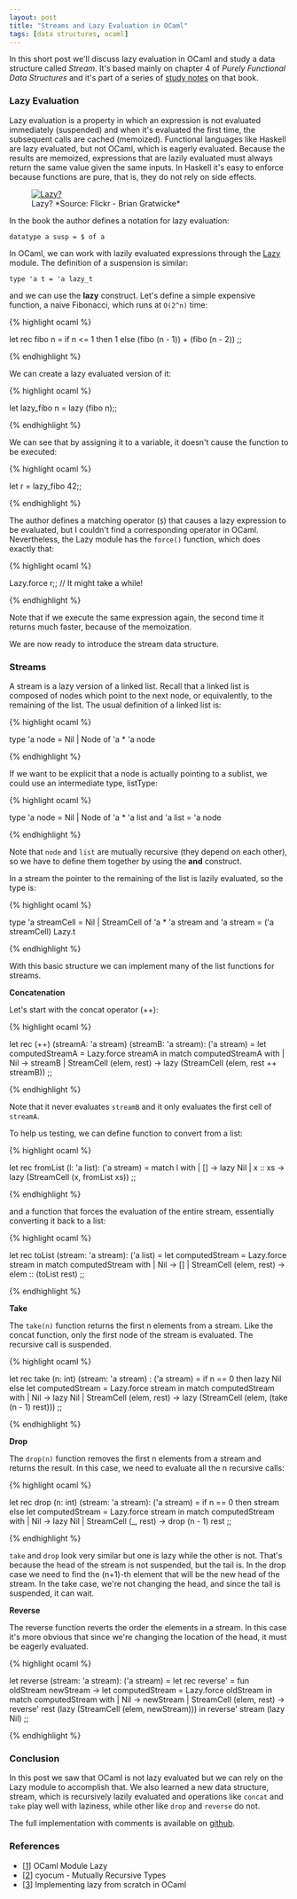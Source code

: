 ```yaml
---
layout: post
title: "Streams and Lazy Evaluation in OCaml"
tags: [data structures, ocaml]
---
```


In this short post we'll discuss lazy evaluation in OCaml and study a data structure called *Stream*. It's based mainly on chapter 4 of *Purely Functional Data Structures* and it's part of a series of [study notes](https://kunigami.wordpress.com/tag/purely-funcional-data-structures/) on that book.
### Lazy Evaluation
Lazy evaluation is a property in which an expression is not evaluated immediately (suspended) and when it's evaluated the first time, the subsequent calls are cached (memoized). Functional languages like Haskell are lazy evaluated, but not OCaml, which is eagerly evaluated. Because the results are memoized, expressions that are lazily evaluated must always return the same value given the same inputs. In Haskell it's easy to enforce because functions are pure, that is, they do not rely on side effects.

<figure class="center_children">
    <a href="https://www.flickr.com/photos/briangratwicke/2726138218"><img src="{{site.url}}/resources/blog/2016-11-18-streams-and-lazy-evaluation-in-ocaml/3333_10_sloth.jpg" alt="Lazy?" /></a>
    <figcaption> Lazy? *Source: Flickr - Brian Gratwicke*</figcaption>
</figure>

In the book the author defines a notation for lazy evaluation:

`datatype a susp = $ of a`

In OCaml, we can work with lazily evaluated expressions through the [Lazy](https://caml.inria.fr/pub/docs/manual-ocaml/libref/Lazy.html) module. The definition of a suspension is similar:

`type 'a t = 'a lazy_t`

and we can use the **lazy** construct. Let's define a simple expensive function, a naive Fibonacci, which runs at `O(2^n)` time:

{% highlight ocaml %}

let rec fibo n =
  if n <= 1 then 1
  else (fibo (n - 1)) + (fibo (n - 2))
;;

{% endhighlight %}

We can create a lazy evaluated version of it:

{% highlight ocaml %}

let lazy_fibo n = lazy (fibo n);;

{% endhighlight %}

We can see that by assigning it to a variable, it doesn't cause the function to be executed:

{% highlight ocaml %}

let r = lazy_fibo 42;;

{% endhighlight %}

The author defines a matching operator (`$`) that causes a lazy expression to be evaluated, but I couldn't find a corresponding operator in OCaml. Nevertheless, the Lazy module has the `force()` function, which does exactly that:

{% highlight ocaml %}

Lazy.force r;; // It might take a while!

{% endhighlight %}

Note that if we execute the same expression again, the second time it returns much faster, because of the memoization.

We are now ready to introduce the stream data structure.
### Streams
A stream is a lazy version of a linked list. Recall that a linked list is composed of nodes which point to the next node, or equivalently, to the remaining of the list. The usual definition of a linked list is:

{% highlight ocaml %}

type 'a node = Nil | Node of 'a * 'a node

{% endhighlight %}

If we want to be explicit that a node is actually pointing to a sublist, we could use an intermediate type, listType:

{% highlight ocaml %}

type 'a node = Nil | Node of 'a * 'a list
and 'a list = 'a node

{% endhighlight %}

Note that `node` and `list` are mutually recursive (they depend on each other), so we have to define them together by using the **and** construct.

In a stream the pointer to the remaining of the list is lazily evaluated, so the type is:

{% highlight ocaml %}

type 'a streamCell = Nil | StreamCell of 'a * 'a stream
and
'a stream = ('a streamCell) Lazy.t

{% endhighlight %}

With this basic structure we can implement many of the list functions for streams.

**Concatenation**


Let's start with the concat operator (++):

{% highlight ocaml %}

let rec (++) (streamA: 'a stream) (streamB: 'a stream): ('a stream) =
  let computedStreamA = Lazy.force streamA in
  match computedStreamA with
    | Nil -> streamB
    | StreamCell (elem, rest) -> lazy (StreamCell (elem, rest ++ streamB))
;;

{% endhighlight %}

Note that it never evaluates `streamB` and it only evaluates the first cell of `streamA`.

To help us testing, we can define function to convert from a list:

{% highlight ocaml %}

let rec fromList (l: 'a list): ('a stream) = match l with
  | [] -> lazy Nil
  | x :: xs -> lazy (StreamCell (x, fromList xs))
;;

{% endhighlight %}

and a function that forces the evaluation of the entire stream, essentially converting it back to a list:

{% highlight ocaml %}

let rec toList (stream: 'a stream): ('a list) =
  let computedStream = Lazy.force stream in
  match computedStream with
    | Nil -> []
    | StreamCell (elem, rest) -> elem :: (toList rest)
;;

{% endhighlight %}

**Take**


The `take(n)` function returns the first n elements from a stream. Like the concat function, only the first node of the stream is evaluated. The recursive call is suspended.

{% highlight ocaml %}

let rec take (n: int) (stream: 'a stream) : ('a stream) =
  if n == 0 then lazy Nil
  else
    let computedStream = Lazy.force stream in
    match computedStream with
      | Nil -> lazy Nil
      | StreamCell (elem, rest) -> lazy (StreamCell (elem, (take (n - 1) rest)))
;;

{% endhighlight %}

**Drop**


The `drop(n)` function removes the first n elements from a stream and returns the result. In this case, we need to evaluate all the n recursive calls:

{% highlight ocaml %}

let rec drop (n: int) (stream: 'a stream): ('a stream) =
  if n == 0 then stream
  else
    let computedStream = Lazy.force stream in
    match computedStream with
      | Nil -> lazy Nil
      | StreamCell (_, rest) -> drop (n - 1) rest
;;

{% endhighlight %}

`take` and `drop` look very similar but one is lazy while the other is not. That's because the head of the stream is not suspended, but the tail is. In the drop case we need to find the (n+1)-th element that will be the new head of the stream. In the take case, we're not changing the head, and since the tail is suspended, it can wait.

**Reverse**


The reverse function reverts the order the elements in a stream. In this case it's more obvious that since we're changing the location of the head, it must be eagerly evaluated.

{% highlight ocaml %}

let reverse (stream: 'a stream): ('a stream) =
  let rec reverse' = fun oldStream newStream ->
    let computedStream = Lazy.force oldStream in
    match computedStream with
      | Nil -> newStream
      | StreamCell (elem, rest) -> reverse' rest  (lazy (StreamCell (elem, newStream)))
  in reverse' stream (lazy Nil)
;;

{% endhighlight %}
### Conclusion
In this post we saw that OCaml is not lazy evaluated but we can rely on the Lazy module to accomplish that. We also learned a new data structure, stream, which is recursively lazily evaluated and operations like `concat` and `take` play well with laziness, while other like `drop` and `reverse` do not.

The full implementation with comments is available on [github](https://github.com/kunigami/blog-examples/blob/master/2016-11-01-ocaml-streams/stream.ml).
### References
* [[1](https://caml.inria.fr/pub/docs/manual-ocaml/libref/Lazy.html)] OCaml Module Lazy
* [[2](http://blogs.perl.org/users/cyocum/2011/06/mutually-recursive-types.html)] cyocum - Mutually Recursive Types
* [[3](http://typeocaml.com/2014/11/13/magic-of-thunk-lazy/)] Implementing lazy from scratch in OCaml
